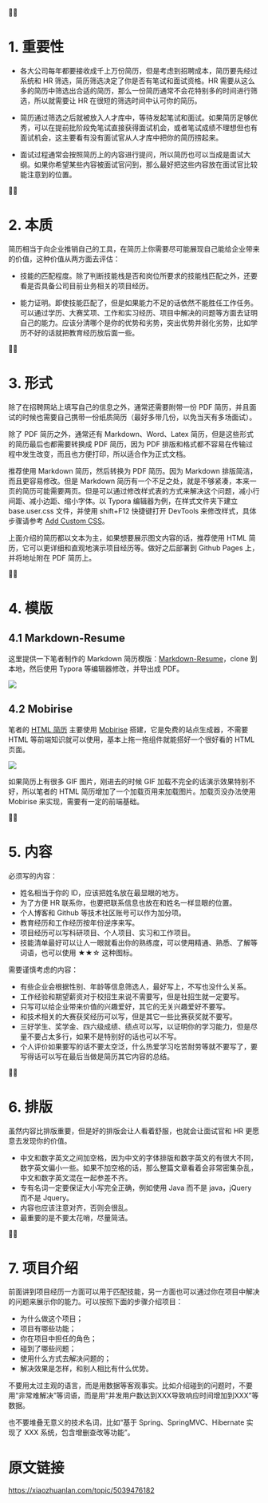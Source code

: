 

✍🏻

# 1. 重要性

- 各大公司每年都要接收成千上万份简历，但是考虑到招聘成本，简历要先经过系统和 HR 筛选，简历筛选决定了你是否有笔试和面试资格。HR 需要从这么多的简历中筛选出合适的简历，那么一份简历通常不会花特别多的时间进行筛选，所以就需要让 HR 在很短的筛选时间中认可你的简历。

- 简历通过筛选之后就被放入人才库中，等待发起笔试和面试。如果简历足够优秀，可以在提前批阶段免笔试直接获得面试机会，或者笔试成绩不理想但也有面试机会，这主要看有没有面试官从人才库中把你的简历捞起来。
- 面试过程通常会按照简历上的内容进行提问，所以简历也可以当成是面试大纲。如果你希望某些内容被面试官问到，那么最好把这些内容放在面试官比较能注意到的位置。

✍🏻

# 2. 本质

简历相当于向企业推销自己的工具，在简历上你需要尽可能展现自己能给企业带来的价值，这种价值从两方面去评估：

- 技能的匹配程度。除了判断技能栈是否和岗位所要求的技能栈匹配之外，还要看是否具备公司目前业务相关的项目经历。

- 能力证明。即使技能匹配了，但是如果能力不足的话依然不能胜任工作任务。可以通过学历、大赛奖项、工作和实习经历、项目中解决的问题等方面去证明自己的能力。应该分清哪个是你的优势和劣势，突出优势并弱化劣势，比如学历不好的话就把教育经历放后面一些。

✍🏻

# 3. 形式

除了在招聘网站上填写自己的信息之外，通常还需要附带一份 PDF 简历，并且面试的时候也需要自己携带一份纸质简历（最好多带几份，以免当天有多场面试）。

除了 PDF 简历之外，通常还有 Markdown、Word、Latex 简历，但是这些形式的简历最后也都需要转换成 PDF 简历，因为 PDF 排版和格式都不容易在传输过程中发生改变，而且也方便打印，所以适合作为正式文档。

推荐使用 Markdown 简历，然后转换为 PDF 简历。因为 Markdown 排版简洁，而且更容易修改。但是 Markdown 简历有一个不足之处，就是不够紧凑，本来一页的简历可能需要两页。但是可以通过修改样式表的方式来解决这个问题，减小行间距、减小边距、缩小字体。以 Typora 编辑器为例，在样式文件夹下建立 base.user.css 文件，并使用 shift+F12 快捷键打开 DevTools 来修改样式，具体步骤请参考 [Add Custom CSS](https://support.typora.io/Add-Custom-CSS/)。

上面介绍的简历都以文本为主，如果想要展示图文内容的话，推荐使用 HTML 简历，它可以更详细和直观地演示项目经历等。做好之后部署到 Github Pages 上，并将地址附在 PDF 简历上。

✍🏻

# 4. 模版

## 4.1 Markdown-Resume

这里提供一下笔者制作的 Markdown 简历模版：[Markdown-Resume](https://github.com/CyC2018/Markdown-Resume)，clone 到本地，然后使用 Typora 等编辑器修改，并导出成 PDF。

![](https://diycode.b0.upaiyun.com/photo/2019/4e58bf5af094acc04448a6af1ab87738.png)

## 4.2 Mobirise

笔者的 [HTML 简历](https://cyc2018.github.io/) 主要使用  [Mobirise](https://mobirise.com/) 搭建，它是免费的站点生成器，不需要 HTML 等前端知识就可以使用，基本上拖一拖组件就能搭好一个很好看的 HTML 页面。

![](https://diycode.b0.upaiyun.com/photo/2019/ed1d4c4987607960681a87d4de231255.png)

如果简历上有很多 GIF 图片，刚进去的时候 GIF 加载不完全的话演示效果特别不好，所以笔者的 HTML 简历增加了一个加载页用来加载图片。加载页没办法使用 Mobirise 来实现，需要有一定的前端基础。

✍🏻

# 5. 内容

必须写的内容：

- 姓名相当于你的 ID，应该把姓名放在最显眼的地方。
- 为了方便 HR 联系你，也要把联系信息也放在和姓名一样显眼的位置。
- 个人博客和 Github 等技术社区账号可以作为加分项。
- 教育经历和工作经历按年份逆序来写。
- 项目经历可以写科研项目、个人项目、实习和工作项目。
- 技能清单最好可以让人一眼就看出你的熟练度，可以使用精通、熟悉、了解等词语，也可以使用 ★★☆ 这种图标。

需要谨慎考虑的内容：

- 有些企业会根据性别、年龄等信息筛选人，最好写上，不写也没什么关系。
- 工作经验和期望薪资对于校招生来说不需要写，但是社招生就一定要写。
- 只写可以给企业带来价值的兴趣爱好，其它的无关兴趣爱好不要写。
- 和技术相关的大赛获奖经历可以写，但是其它一些比赛获奖就不要写。
- 三好学生、奖学金、四六级成绩、绩点可以写，以证明你的学习能力，但是尽量不要占太多行，如果不是特别好的话也可以不写。
- 个人评价如果要写的话不要太空泛，什么热爱学习吃苦耐劳等就不要写了，要写得话可以写在最后当做是简历其它内容的总结。

✍🏻

# 6. 排版

虽然内容比排版重要，但是好的排版会让人看着舒服，也就会让面试官和 HR 更愿意去发现你的价值。

- 中文和数字英文之间加空格，因为中文的字体排版和数字英文的有很大不同，数字英文偏小一些。如果不加空格的话，那么整篇文章看着会非常密集杂乱，中文和数字英文混在一起参差不齐。
- 专有名词一定要保证大小写完全正确，例如使用 Java 而不是 java，jQuery 而不是 Jquery。
- 内容也应该注意对齐，否则会很乱。
- 最重要的是不要太花哨，尽量简洁。

✍🏻

# 7. 项目介绍

前面讲到项目经历一方面可以用于匹配技能，另一方面也可以通过你在项目中解决的问题来展示你的能力。可以按照下面的步骤介绍项目：

- 为什么做这个项目；
- 项目有哪些功能；
- 你在项目中担任的角色；
- 碰到了哪些问题；
- 使用什么方式去解决问题的；
- 解决效果是怎样，和别人相比有什么优势。

不要用太过主观的语言，而是用数据等客观事实。比如介绍碰到的问题时，不要用“非常难解决”等词语，而是用“并发用户数达到XXX导致响应时间增加到XXX”等数据。

也不要堆叠无意义的技术名词，比如“基于 Spring、SpringMVC、Hibernate 实现了 XXX 系统，包含增删查改等功能”。

# 原文链接

https://xiaozhuanlan.com/topic/5039476182